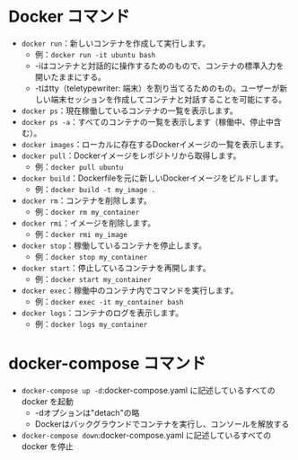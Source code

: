 
# Docker コマンド
- `docker run`：新しいコンテナを作成して実行します。
    - 例：`docker run -it ubuntu bash`
    - -iはコンテナと対話的に操作するためのもので、コンテナの標準入力を開いたままにする。
    - -tはtty（teletypewriter: 端末）を割り当てるためのもの。ユーザーが新しい端末セッションを作成してコンテナと対話することを可能にする。
- `docker ps`：現在稼働しているコンテナの一覧を表示します。
- `docker ps -a`：すべてのコンテナの一覧を表示します（稼働中、停止中含む）。
- `docker images`：ローカルに存在するDockerイメージの一覧を表示します。
- `docker pull`：Dockerイメージをレポジトリから取得します。
    - 例：`docker pull ubuntu`
- `docker build`：Dockerfileを元に新しいDockerイメージをビルドします。
    - 例：`docker build -t my_image .`
- `docker rm`：コンテナを削除します。
    - 例：`docker rm my_container`
- `docker rmi`：イメージを削除します。
    - 例：`docker rmi my_image`
- `docker stop`：稼働しているコンテナを停止します。
    - 例：`docker stop my_container`
- `docker start`：停止しているコンテナを再開します。
    - 例：`docker start my_container`
- `docker exec`：稼働中のコンテナ内でコマンドを実行します。
    - 例：`docker exec -it my_container bash`
- `docker logs`：コンテナのログを表示します。
    - 例：`docker logs my_container`

# docker-compose コマンド

- `docker-compose up -d`:docker-compose.yaml に記述しているすべての docker を起動
  - -dオプションは"detach"の略
  - Dockerはバックグラウンドでコンテナを実行し、コンソールを解放する
- `docker-compose down`:docker-compose.yaml に記述しているすべての docker を停止
